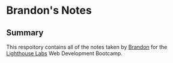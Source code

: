 # Brandon's Notes


## Summary

This respoitory contains all of the notes taken by [Brandon](https://github.com/Bjam091) for the [Lighthouse Labs](https://www.lighthouselabs.ca) Web Development Bootcamp.
